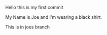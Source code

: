 Hello this is my first commit

My Name is Joe and I'm wearing a black shirt.

This is in joes branch
